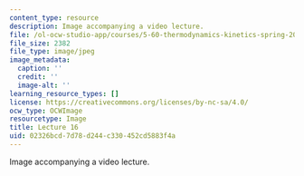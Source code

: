 ```yaml
---
content_type: resource
description: Image accompanying a video lecture.
file: /ol-ocw-studio-app/courses/5-60-thermodynamics-kinetics-spring-2008/02326bcd7d78d244c330452cd5883f4a_lec16_th.jpg
file_size: 2382
file_type: image/jpeg
image_metadata:
  caption: ''
  credit: ''
  image-alt: ''
learning_resource_types: []
license: https://creativecommons.org/licenses/by-nc-sa/4.0/
ocw_type: OCWImage
resourcetype: Image
title: Lecture 16
uid: 02326bcd-7d78-d244-c330-452cd5883f4a
---
```

Image accompanying a video lecture.